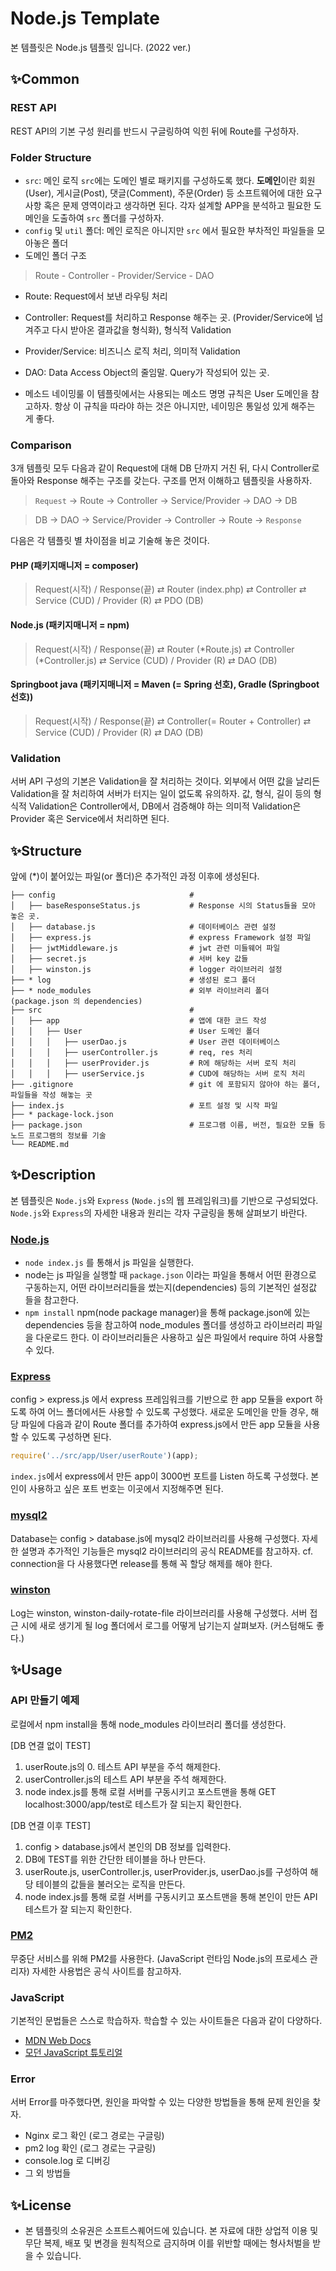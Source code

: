 # Node.js Template
본 템플릿은  Node.js 템플릿 입니다. (2022 ver.)

## ✨Common
### REST API
REST API의 기본 구성 원리를 반드시 구글링하여 익힌 뒤에 Route를 구성하자.

### Folder Structure
- `src`: 메인 로직 
  `src`에는 도메인 별로 패키지를 구성하도록 했다. **도메인**이란 회원(User), 게시글(Post), 댓글(Comment), 주문(Order) 등 소프트웨어에 대한 요구사항 혹은 문제 영역이라고 생각하면 된다. 각자 설계할 APP을 분석하고 필요한 도메인을 도출하여 `src` 폴더를 구성하자.
- `config` 및 `util` 폴더: 메인 로직은 아니지만 `src` 에서 필요한 부차적인 파일들을 모아놓은 폴더
- 도메인 폴더 구조
> Route - Controller - Provider/Service - DAO

- Route: Request에서 보낸 라우팅 처리
- Controller: Request를 처리하고 Response 해주는 곳. (Provider/Service에 넘겨주고 다시 받아온 결과값을 형식화), 형식적 Validation
- Provider/Service: 비즈니스 로직 처리, 의미적 Validation
- DAO: Data Access Object의 줄임말. Query가 작성되어 있는 곳. 

- 메소드 네이밍룰
  이 템플릿에서는 사용되는 메소드 명명 규칙은 User 도메인을 참고하자. 항상 이 규칙을 따라야 하는 것은 아니지만, 네이밍은 통일성 있게 해주는 게 좋다.
  

### Comparison
3개 템플릿 모두 다음과 같이 Request에 대해 DB 단까지 거친 뒤, 다시 Controller로 돌아와 Response 해주는 구조를 갖는다. 구조를 먼저 이해하고 템플릿을 사용하자.
> `Request` -> Route -> Controller -> Service/Provider -> DAO -> DB

> DB -> DAO -> Service/Provider -> Controller -> Route -> `Response`

다음은 각 템플릿 별 차이점을 비교 기술해 놓은 것이다.
#### PHP (패키지매니저 = composer)
> Request(시작) / Response(끝) ⇄ Router (index.php) ⇄ Controller  ⇄ Service (CUD) / Provider (R) ⇄ PDO (DB)

#### Node.js (패키지매니저 = npm)
> Request(시작) / Response(끝)  ⇄ Router (*Route.js) ⇄ Controller (*Controller.js) ⇄ Service (CUD) / Provider (R) ⇄ DAO (DB)

#### Springboot java (패키지매니저 = Maven (= Spring 선호), Gradle (Springboot 선호))
> Request(시작) / Response(끝) ⇄ Controller(= Router + Controller) ⇄ Service (CUD) / Provider (R) ⇄ DAO (DB)

### Validation
서버 API 구성의 기본은 Validation을 잘 처리하는 것이다. 외부에서 어떤 값을 날리든 Validation을 잘 처리하여 서버가 터지는 일이 없도록 유의하자.
값, 형식, 길이 등의 형식적 Validation은 Controller에서,
DB에서 검증해야 하는 의미적 Validation은 Provider 혹은 Service에서 처리하면 된다.

## ✨Structure
앞에 (*)이 붙어있는 파일(or 폴더)은 추가적인 과정 이후에 생성된다.
```
├── config                              #
│   ├── baseResponseStatus.js           # Response 시의 Status들을 모아 놓은 곳. 
│   ├── database.js                     # 데이터베이스 관련 설정
│   ├── express.js                      # express Framework 설정 파일
│   ├── jwtMiddleware.js                # jwt 관련 미들웨어 파일
│   ├── secret.js                       # 서버 key 값들 
│   ├── winston.js                      # logger 라이브러리 설정
├── * log                               # 생성된 로그 폴더
├── * node_modules                    	# 외부 라이브러리 폴더 (package.json 의 dependencies)
├── src                     			# 
│   ├── app              				# 앱에 대한 코드 작성
│ 	│   ├── User            			# User 도메인 폴더
│   │ 	│   ├── userDao.js          	# User 관련 데이터베이스
│ 	│ 	│   ├── userController.js 		# req, res 처리
│ 	│ 	│   ├── userProvider.js   		# R에 해당하는 서버 로직 처리
│ 	│ 	│   ├── userService.js   		# CUD에 해당하는 서버 로직 처리   
├── .gitignore                     		# git 에 포함되지 않아야 하는 폴더, 파일들을 작성 해놓는 곳
├── index.js                            # 포트 설정 및 시작 파일                     		
├── * package-lock.json              	 
├── package.json                        # 프로그램 이름, 버전, 필요한 모듈 등 노드 프로그램의 정보를 기술
└── README.md
```
## ✨Description
본 템플릿은 `Node.js`와 `Express` (`Node.js`의 웹 프레임워크)를 기반으로 구성되었다. `Node.js`와 `Express`의 자세한 내용과 원리는 각자 구글링을 통해 살펴보기 바란다.

### [Node.js](https://nodejs.org/ko/)
-  `node index.js` 를 통해서 js 파일을 실행한다.
-  node는 js 파일을 실행할 때 `package.json` 이라는 파일을 통해서 어떤 환경으로 구동하는지, 어떤 라이브러리들을 썼는지(dependencies) 등의 기본적인 설정값 들을 참고한다.
- `npm install` npm(node package manager)을 통해 package.json에 있는 dependencies 등을 참고하여 node_modules 폴더를 생성하고 라이브러리 파일을 다운로드 한다. 이 라이브러리들은 사용하고 싶은 파일에서 require 하여 사용할 수 있다.

### [Express](https://expressjs.com/ko/)
config > express.js 에서 express 프레임워크를 기반으로 한 app 모듈을 export 하도록 하여 어느 폴더에서든 사용할 수 있도록 구성했다.
새로운 도메인을 만들 경우, 해당 파일에 다음과 같이 Route 폴더를 추가하여 express.js에서 만든 app 모듈을 사용할 수 있도록 구성하면 된다.    
```javascript
require('../src/app/User/userRoute')(app);
```
`index.js`에서 express에서 만든 app이 3000번 포트를 Listen 하도록 구성했다. 본인이 사용하고 싶은 포트 번호는 이곳에서 지정해주면 된다. 

### [mysql2](https://www.npmjs.com/package/mysql2)
Database는 config > database.js에 mysql2 라이브러리를 사용해 구성했다. 자세한 설명과 추가적인 기능들은 mysql2 라이브러리의 공식 README를 참고하자.
cf. connection을 다 사용했다면 release를 통해 꼭 할당 해제를 해야 한다.

### [winston](https://www.npmjs.com/package/winston)
Log는 winston, winston-daily-rotate-file 라이브러리를 사용해 구성했다. 서버 접근 시에 새로 생기게 될 log 폴더에서 로그를 어떻게 남기는지 살펴보자. (커스텀해도 좋다.)

## ✨Usage

### API 만들기 예제
로컬에서 npm install을 통해 node_modules 라이브러리 폴더를 생성한다.

[DB 연결 없이 TEST]
1. userRoute.js의 0. 테스트 API 부분을 주석 해제한다.
2. userController.js의 테스트 API 부분을 주석 해제한다.
3. node index.js를 통해 로컬 서버를 구동시키고 포스트맨을 통해 GET localhost:3000/app/test로 테스트가 잘 되는지 확인한다.

[DB 연결 이후 TEST]
1. config > database.js에서 본인의 DB 정보를 입력한다.
2. DB에 TEST를 위한 간단한 테이블을 하나 만든다.   
3. userRoute.js, userController.js, userProvider.js, userDao.js를 구성하여 해당 테이블의 값들을 불러오는 로직을 만든다.
4. node index.js를 통해 로컬 서버를 구동시키고 포스트맨을 통해 본인이 만든 API 테스트가 잘 되는지 확인한다.

### [PM2](https://pm2.keymetrics.io/)
무중단 서비스를 위해 PM2를 사용한다. (JavaScript 런타임 Node.js의 프로세스 관리자) 자세한 사용법은 공식 사이트를 참고하자.

### JavaScript
기본적인 문법들은 스스로 학습하자. 학습할 수 있는 사이트들은 다음과 같이 다양하다.
- [MDN Web Docs](https://developer.mozilla.org/ko/docs/Web/JavaScript)
- [모던 JavaScript 튜토리얼](https://ko.javascript.info/)

### Error
서버 Error를 마주했다면, 원인을 파악할 수 있는 다양한 방법들을 통해 문제 원인을 찾자. 
- Nginx 로그 확인 (로그 경로는 구글링)
- pm2 log 확인 (로그 경로는 구글링)
- console.log 로 디버깅
- 그 외 방법들

## ✨License
- 본 템플릿의 소유권은 소프트스퀘어드에 있습니다. 본 자료에 대한 상업적 이용 및 무단 복제, 배포 및 변경을 원칙적으로 금지하며 이를 위반할 때에는 형사처벌을 받을 수 있습니다.
